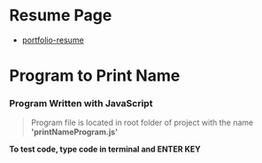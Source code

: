 <!-- @format -->

# Resume Page

- [portfolio-resume](https://portfolio-resume-devmariam.netlify.app/)

# Program to Print Name

### Program Written with JavaScript

> Program file is located in root folder of project with the name **'printNameProgram.js'**

**To test code, type code in terminal and ENTER KEY**

```node printNameProgram.js

```
